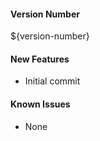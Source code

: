 #### Version Number
${version-number}

#### New Features
- Initial commit

#### Known Issues
- None
